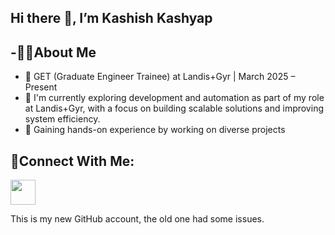 Hi there 👋, I’m Kashish Kashyap
-
-🙋‍♀️About Me
-
- 🌱 GET (Graduate Engineer Trainee) at Landis+Gyr | March 2025 – Present
- 🌱 I'm currently exploring development and automation as part of my role at Landis+Gyr, with a focus on building scalable solutions and improving system efficiency.
- 🌱 Gaining hands-on experience by working on diverse projects

🔗Connect With Me:
-
<a href="https://www.linkedin.com/in/kashish-kashyap-64b133213/"><img src="https://cdn-icons-png.flaticon.com/128/3536/3536505.png" width="40" alt=""></a>


This is my new GitHub account, the old one had some issues.
